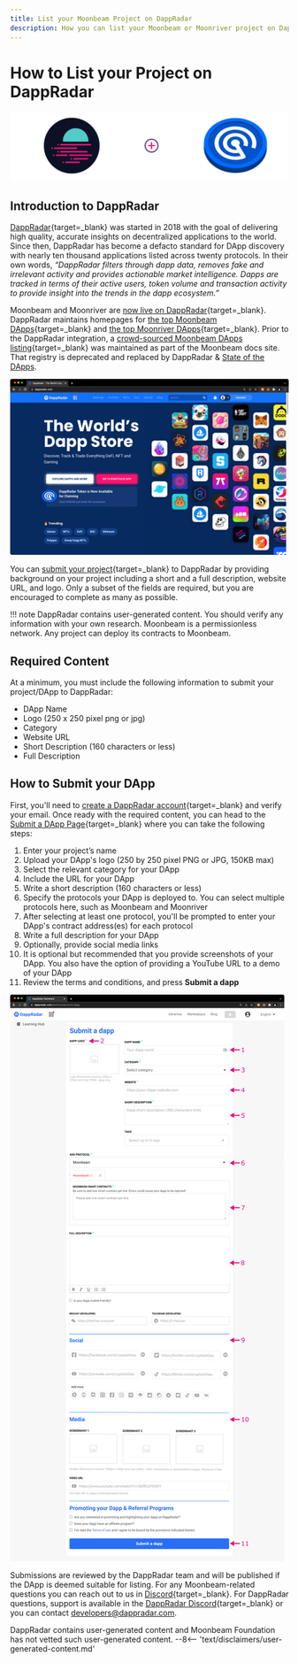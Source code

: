 ```yaml
---
title: List your Moonbeam Project on DappRadar
description: How you can list your Moonbeam or Moonriver project on DappRadar, a listing and ranking platform for smart contracts and dapps deployed to Moonbeam.
---
```


# How to List your Project on DappRadar
 
![Template banner image](/images/learn/dapps-list/dapp-radar/dapp-radar-banner.png)

## Introduction to DappRadar

[DappRadar](https://dappradar.com/){target=_blank} was started in 2018 with the goal of delivering high quality, accurate insights on decentralized applications to the world. Since then, DappRadar has become a defacto standard for DApp discovery with nearly ten thousand applications listed across twenty protocols. In their own words, *“DappRadar filters through dapp data, removes fake and irrelevant activity and provides actionable market intelligence. Dapps are tracked in terms of their active users, token volume and transaction activity to provide insight into the trends in the dapp ecosystem.”*

Moonbeam and Moonriver are [now live on DappRadar](https://dappradar.com/blog/dappradar-now-tracking-dapps-on-moonbeam-moonriver){target=_blank}. DappRadar maintains homepages for [the top Moonbeam DApps](https://dappradar.com/rankings/protocol/moonbeam){target=_blank} and [the top Moonriver DApps](https://dappradar.com/rankings/protocol/moonriver){target=_blank}. Prior to the DappRadar integration, a [crowd-sourced Moonbeam DApps listing](https://github.com/PureStake/moonbeam-project-directory){target=_blank} was maintained as part of the Moonbeam docs site. That registry is deprecated and replaced by DappRadar & [State of the DApps](/learn/dapps-list/state-of-the-dapps/). 

![DappRadar Home Page](/images/learn/dapps-list/dapp-radar/dapp-radar-1.png)

You can [submit your project](https://dappradar.com/dashboard/submit-dapp){target=_blank} to DappRadar by providing background on your project including a short and a full description, website URL, and logo. Only a subset of the fields are required, but you are encouraged to complete as many as possible. 

!!! note
    DappRadar contains user-generated content. You should verify any information with your own research. Moonbeam is a permissionless network. Any project can deploy its contracts to Moonbeam.

## Required Content

At a minimum, you must include the following information to submit your project/DApp to DappRadar:

 - DApp Name
 - Logo (250 x 250 pixel png or jpg)
 - Category
 - Website URL
 - Short Description (160 characters or less)
 - Full Description

## How to Submit your DApp

First, you'll need to [create a DappRadar account](https://auth.dappradar.com/email-register){target=_blank} and verify your email. Once ready with the required content, you can head to the [Submit a DApp Page](https://dappradar.com/dashboard/submit-dapp){target=_blank} where you can take the following steps:

 1. Enter your project’s name
 2. Upload your DApp's logo (250 by 250 pixel PNG or JPG, 150KB max)  
 3. Select the relevant category for your DApp
 4. Include the URL for your DApp
 5. Write a short description (160 characters or less)
 6. Specify the protocols your DApp is deployed to. You can select multiple protocols here, such as Moonbeam and Moonriver
 7. After selecting at least one protocol, you'll be prompted to enter your DApp's contract address(es) for each protocol
 8. Write a full description for your DApp
 9. Optionally, provide social media links 
 10. It is optional but recommended that you provide screenshots of your DApp. You also have the option of providing a YouTube URL to a demo of your DApp 
 11. Review the terms and conditions, and press **Submit a dapp**

![How to Submit your DApp](/images/learn/dapps-list/dapp-radar/dapp-radar-2.png)

Submissions are reviewed by the DappRadar team and will be published if the DApp is deemed suitable for listing. For any Moonbeam-related questions you can reach out to us in [Discord](https://discord.gg/moonbeam){target=_blank}. For DappRadar questions, support is available in the  [DappRadar Discord](https://discord.com/invite/4ybbssrHkm){target=_blank} or you can contact [developers@dappradar.com](mailto:developers@dappradar.com).


<div class="page-disclaimer">
  DappRadar contains user-generated content and Moonbeam Foundation has not vetted such user-generated content.
  --8<-- 'text/disclaimers/user-generated-content.md'
</div>